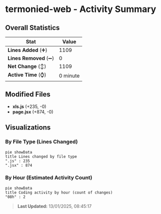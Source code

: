 # termonied-web - Activity Summary 

## Overall Statistics

| Stat                   | Value                                                             |
| ---------------------- | ----------------------------------------------------------------- |
| **Lines Added** (➕)   | 1109                                          |
| **Lines Removed** (➖) | 0                                        |
| **Net Change** (↕)    | 1109                |
| **Active Time** (⌚)   | 0 minute |


## Modified Files
- **xls.js** (+235, -0)
- **page.jsx** (+874, -0)

## Visualizations

### By File Type (Lines Changed)

```mermaid
pie showData
title Lines changed by file type
".js" : 235
".jsx" : 874
```

### By Hour (Estimated Activity Count)

```mermaid
pie showData
title Coding activity by hour (count of changes)
"08h" : 2
```


> **Last Updated:** 13/01/2025, 08:45:17